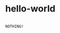 # hello-world
                                                                                         NOTHING!
